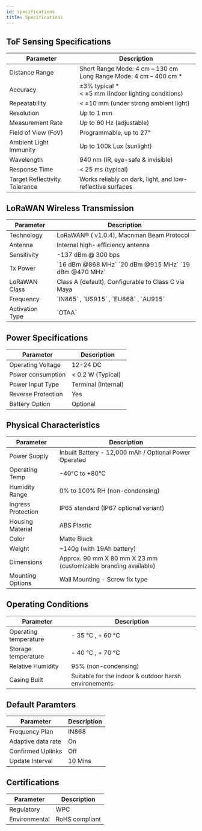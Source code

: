 ```yaml
---
id: specifications
title: Specifications
---
```



## ToF Sensing Specifications

<table className="parameter-table">
  <thead>
    <tr>
      <th>Parameter</th>
      <th>Description</th>
    </tr>
  </thead>
  <tbody>
    <tr>
      <td>Distance Range</td>
      <td>Short Range Mode: 4 cm – 130 cm<br/>Long Range Mode: 4 cm – 400 cm *</td>
    </tr>
    <tr>
      <td>Accuracy</td>
      <td>±3% typical *<br/>< ±5 mm (Indoor lighting conditions)</td>
    </tr>
    <tr>
      <td>Repeatability</td>
      <td>< ±10 mm (under strong ambient light)</td>
    </tr>
    <tr>
      <td>Resolution</td>
      <td>Up to 1 mm</td>
    </tr>
    <tr>
      <td>Measurement Rate</td>
      <td>Up to 60 Hz (adjustable)</td>
    </tr>
    <tr>
      <td>Field of View (FoV)</td>
      <td>Programmable, up to 27°</td>
    </tr>
    <tr>
      <td>Ambient Light Immunity</td>
      <td>Up to 100k Lux (sunlight)</td>
    </tr>
    <tr>
      <td>Wavelength</td>
      <td>940 nm (IR, eye-safe & invisible)</td>
    </tr>
    <tr>
      <td>Response Time</td>
      <td>< 25 ms (typical)</td>
    </tr>
    <tr>
      <td>Target Reflectivity Tolerance</td>
      <td>Works reliably on dark, light, and low-reflective surfaces</td>
    </tr>
  </tbody>
</table>



## LoRaWAN Wireless Transmission

<table className="parameter-table">
  <thead>
    <tr>
      <th>Parameter</th>
      <th>Description</th>
    </tr>
  </thead>
  <tbody>
      <tr>
      <td>Technology</td>
      <td>LoRaWAN® ( v1.0.4), Macnman Beam Protocol</td>
    </tr>
    <tr>
      <td>Antenna</td>
      <td>Internal high- efficiency antenna</td>
    </tr>
    <tr>
      <td>Sensitivity</td>
      <td>-137 dBm @ 300 bps</td>
    </tr>
     <tr>
      <td>Tx Power</td>
      <td>`16 dBm @868 MHz` `20 dBm @915 MHz` `19 dBm @470 MHz`</td>
    </tr>
    <tr>
      <td>LoRaWAN Class</td>
      <td>Class A (default), Configurable to Class C via Maya</td>
    </tr>
    <tr>
      <td>Frequency</td>
      <td>`IN865` , `US915` , `EU868` , `AU915` </td>
    </tr>
    <tr>
      <td>Activation Type</td>
      <td>`OTAA`</td>
    </tr>
    
  </tbody>
</table>

## Power Specifications

<table className="parameter-table">
  <thead>
    <tr>
      <th>Parameter</th>
      <th>Description</th>
    </tr>
  </thead>
  <tbody>
    <tr>
      <td>Operating Voltage</td>
      <td>12-24 DC</td>
    </tr>
    <tr>
      <td>Power consumption</td>
      <td> < 0.2 W (Typical) </td>
    </tr>
    <tr>
      <td>Power Input Type</td>
      <td>Terminal (Internal)</td>
    </tr>
     <tr>
      <td>Reverse Protection</td>
      <td>Yes</td>
    </tr>
     <tr>
      <td>Battery Option</td>
      <td>Optional</td>
    </tr>
  </tbody>
</table>

## Physical Characteristics

<table className="parameter-table">
  <thead>
    <tr>
      <th>Parameter</th>
      <th>Description</th>
    </tr>
  </thead>
  <tbody>
    <tr>
      <td>Power Supply</td>
      <td>Inbuilt Battery - 12,000 mAh / Optional Power Operated</td>
    </tr>
    <tr>
      <td>Operating Temp</td>
      <td>-40°C to +80°C</td>
    </tr>
    <tr>
      <td>Humidity Range</td>
      <td>0% to 100% RH (non-condensing)</td>
    </tr>
    <tr>
      <td>Ingress Protection</td>
      <td>IP65 standard (IP67 optional variant)</td>
    </tr>
    <tr>
      <td>Housing Material</td>
      <td>ABS Plastic</td>
    </tr>
    <tr>
      <td>Color</td>
      <td>Matte Black</td>
    </tr>
    <tr>
      <td>Weight</td>
      <td>~140g (with 19Ah battery)</td>
    </tr>
    <tr>
      <td>Dimensions</td>
      <td>Approx. 90 mm X 80 mm X 23 mm (customizable branding available)</td>
    </tr>
    <tr>
      <td>Mounting Options</td>
      <td>Wall Mounting - Screw fix type</td>
    </tr>
  </tbody>
</table>

## Operating Conditions

<table className="parameter-table">
  <thead>
    <tr>
      <th>Parameter</th>
      <th>Description</th>
    </tr>
  </thead>
  <tbody>
  <tr>
      <td>Operating temperature</td>
      <td> - 35 °C , + 60 °C</td>
    </tr>
    <tr>
      <td>Storage temperature</td>
      <td> - 40 °C , + 70 °C</td>
    </tr>
    <tr>
      <td>Relative Humidity</td>
      <td>95% (non-condensing) </td>
    </tr>
    <tr>
      <td>Casing Built</td>
      <td>Suitable for the indoor & outdoor harsh environements</td>
    </tr>
  </tbody>
</table>

## Default Paramters 

<table className="parameter-table">
  <thead>
    <tr>
      <th>Parameter</th>
      <th>Description</th>
    </tr>
  </thead>
  <tbody>
  <tr>
      <td>Frequency Plan</td>
      <td>IN868</td>
    </tr>
    <tr>
      <td>Adaptive data rate</td>
      <td>On</td>
    </tr>
    <tr>
      <td>Confirmed Uplinks</td>
      <td>Off </td>
    </tr>
    <tr>
      <td>Update Interval</td>
      <td>10 Mins</td>
    </tr>
  </tbody>
</table>


## Certifications

<table className="parameter-table">
  <thead>
    <tr>
      <th>Parameter</th>
      <th>Description</th>
    </tr>
  </thead>
  <tbody>
  <tr>
      <td>Regulatory</td>
      <td>WPC</td>
    </tr>
    <tr>
      <td>Environmental</td>
      <td>RoHS compliant</td>
    </tr>
  </tbody>
</table>
